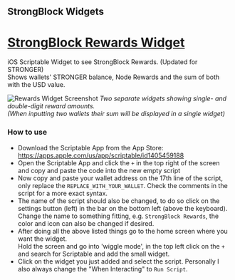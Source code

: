 ## StrongBlock Widgets


# [StrongBlock Rewards Widget](https://github.com/Vincentt1705/scriptable-widgets/blob/main/strongblock/rewards_widget.js)
iOS Scriptable Widget to see StrongBlock Rewards. (Updated for STRONGER)  
Shows wallets' STRONGER balance, Node Rewards and the sum of both with the USD value.  

![Rewards Widget Screenshot](https://user-images.githubusercontent.com/81376863/162640560-1276eaab-0da6-4c55-a7bf-92f8a28a547e.png)
*Two separate widgets showing single- and double-digit reward amounts.  
(When inputting two wallets their sum will be displayed in a single widget)*

### How to use
* Download the Scriptable App from the App Store: https://apps.apple.com/us/app/scriptable/id1405459188
* Open the Scriptable App and click the `+` in the top right of the screen and copy and paste the code into the new empty script
* Now copy and paste your wallet address on the 17th line of the script, only replace the `REPLACE_WITH_YOUR_WALLET`. Check the comments in the script for a more exact syntax.
* The name of the script should also be changed, to do so click on the settings button (left) in the bar on the bottom left (above the keyboard).  
  Change the name to something fitting, e.g. `StrongBlock Rewards`, the color and icon can also be changed if desired.
* After doing all the above listed things go to the home screen where you want the widget.  
  Hold the screen and go into 'wiggle mode', in the top left click on the `+` and search for Scriptable and add the small widget.
* Click on the widget you just added and select the script. Personally I also always change the "When Interacting" to `Run Script`.
